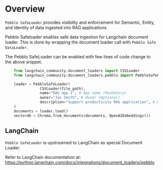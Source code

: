 # Overview

`Pebblo SafeLoader` provides visibility and enforcement for Semantic, Entity, and Identity of data ingested into RAG applications.

Pebblo Safeloader enables safe data ingestion for Langchain document loader. This is done by wrapping the document loader call with `Pebblo Safe DataLoader`.

The Pebblo SafeLoader can be enabled with few lines of code change to the above snippet.

```python
    from langchain_community.document_loaders import CSVLoader
    from langchain_community.document_loaders.pebblo import PebbloSafeLoader

    loader = PebbloSafeLoader(
                CSVLoader(file_path),
                name="RAG app 1", # App name (Mandatory)
                owner="Joe Smith", # Owner (Optional)
                description="Support productivity RAG application", # Description (Optional)
    )
    documents = loader.load()
    vectordb = Chroma.from_documents(documents, OpenAIEmbeddings())
```

## LangChain

`Pebblo SafeLoader` is upstreamed to LangChain as special Document Loader.

Refer to LangChain documentation at:
https://python.langchain.com/docs/integrations/document_loaders/pebblo
